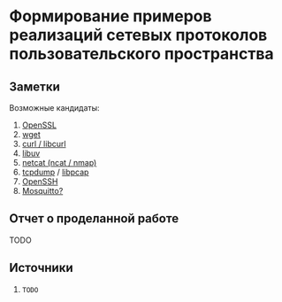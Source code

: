 # Формирование примеров реализаций сетевых протоколов пользовательского пространства

## Заметки

Возможные кандидаты:

1. [OpenSSL](https://github.com/openssl/openssl)
1. [wget](https://github.com/mirror/wget)
1. [curl / libcurl](https://github.com/curl/curl)
1. [libuv](https://github.com/libuv/libuv)
1. [netcat (ncat / nmap)](https://github.com/nmap/nmap)
1. [tcpdump](https://github.com/the-tcpdump-group/tcpdump) / [libpcap](https://github.com/the-tcpdump-group/libpcap)
1. [OpenSSH](https://github.com/openssh/openssh-portable)
1. [Mosquitto?](https://github.com/eclipse-mosquitto/mosquitto)

## Отчет о проделанной работе

TODO

## Источники

1. `TODO`
